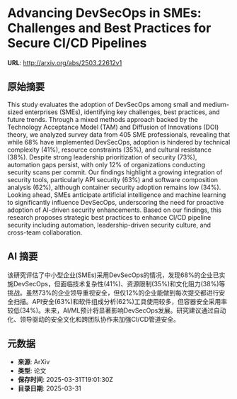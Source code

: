 # Advancing DevSecOps in SMEs: Challenges and Best Practices for Secure CI/CD Pipelines

**URL**: http://arxiv.org/abs/2503.22612v1

## 原始摘要

This study evaluates the adoption of DevSecOps among small and medium-sized
enterprises (SMEs), identifying key challenges, best practices, and future
trends. Through a mixed methods approach backed by the Technology Acceptance
Model (TAM) and Diffusion of Innovations (DOI) theory, we analyzed survey data
from 405 SME professionals, revealing that while 68% have implemented
DevSecOps, adoption is hindered by technical complexity (41%), resource
constraints (35%), and cultural resistance (38%). Despite strong leadership
prioritization of security (73%), automation gaps persist, with only 12% of
organizations conducting security scans per commit.
  Our findings highlight a growing integration of security tools, particularly
API security (63%) and software composition analysis (62%), although container
security adoption remains low (34%). Looking ahead, SMEs anticipate artificial
intelligence and machine learning to significantly influence DevSecOps,
underscoring the need for proactive adoption of AI-driven security
enhancements. Based on our findings, this research proposes strategic best
practices to enhance CI/CD pipeline security including automation,
leadership-driven security culture, and cross-team collaboration.


## AI 摘要

该研究评估了中小型企业(SMEs)采用DevSecOps的情况，发现68%的企业已实施DevSecOps，但面临技术复杂性(41%)、资源限制(35%)和文化阻力(38%)等挑战。虽然73%的企业领导重视安全，但仅12%的企业能做到每次提交都进行安全扫描。API安全(63%)和软件组成分析(62%)工具使用较多，但容器安全采用率较低(34%)。未来，AI/ML预计将显著影响DevSecOps发展。研究建议通过自动化、领导驱动的安全文化和跨团队协作来加强CI/CD管道安全。

## 元数据

- **来源**: ArXiv
- **类型**: 论文
- **保存时间**: 2025-03-31T19:01:30Z
- **目录日期**: 2025-03-31
